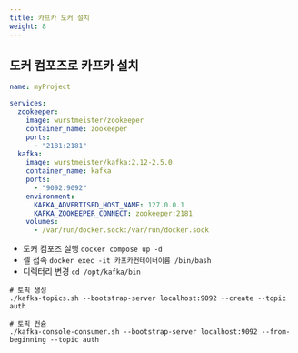 ```yaml
---
title: 카프카 도커 설치
weight: 8
---
```

## 도커 컴포즈로 카프카 설치
```yaml {filename="docker-compose.yaml"}
name: myProject

services:
  zookeeper:
    image: wurstmeister/zookeeper
    container_name: zookeeper
    ports:
      - "2181:2181"
  kafka:
    image: wurstmeister/kafka:2.12-2.5.0
    container_name: kafka
    ports:
      - "9092:9092"
    environment:
      KAFKA_ADVERTISED_HOST_NAME: 127.0.0.1
      KAFKA_ZOOKEEPER_CONNECT: zookeeper:2181
    volumes:
      - /var/run/docker.sock:/var/run/docker.sock
```
- 도커 컴포즈 실행 `docker compose up -d`
- 셀 접속 `docker exec -it 카프카컨테이너이름 /bin/bash`
- 디렉터리 변경 `cd /opt/kafka/bin`
```
# 토픽 생성
./kafka-topics.sh --bootstrap-server localhost:9092 --create --topic auth

# 토픽 컨슘
./kafka-console-consumer.sh --bootstrap-server localhost:9092 --from-beginning --topic auth
```

